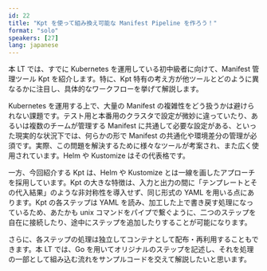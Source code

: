 ```yaml
---
id: 22
title: "Kpt を使って組み換え可能な Manifest Pipeline を作ろう！"
format: "solo"
speakers: [27]
lang: japanese
---
```


本 LT では、すでに Kubernetes を運用している初中級者に向けて、Manifest 管理ツール Kpt を紹介します。特に、Kpt 特有の考え方が他ツールとどのように異なるかに注目し、具体的なワークフローを挙げて解説します。

Kubernetes を運用する上で、大量の Manifest の複雑性をどう扱うかは避けられない課題です。テスト用と本番用のクラスタで設定が微妙に違っていたり、あるいは複数のチームが管理する Manifest に共通して必要な設定がある、といった現実的な状況下では、何らかの形で Manifest の共通化や環境差分の管理が必須です。実際、この問題を解決するために様々なツールが考案され、また広く使用されています。Helm や Kustomize はその代表格です。

一方、今回紹介する Kpt は、Helm や Kustomize とは一線を画したアプローチを採用しています。Kpt の大きな特徴は、入力と出力の間に「テンプレートとその代入結果」のような非対称性を導入せず、同じ形式の YAML を用いる点にあります。Kpt の各ステップは YAML を読み、加工した上で書き戻す処理になっているため、あたかも unix コマンドをパイプで繋ぐように、二つのステップを自在に接続したり、途中にステップを追加したりすることが可能になります。

さらに、各ステップの処理は独立してコンテナとして配布・再利用することもできます。本 LT では、Go を用いてオリジナルのステップを記述し、それを処理の一部として組み込む流れをサンプルコードを交えて解説したいと思います。
